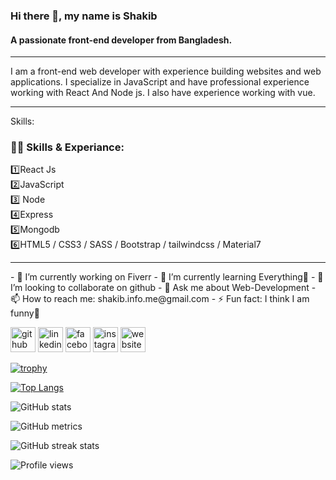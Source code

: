 ### Hi there 👋, my name is Shakib
#### A passionate front-end developer from Bangladesh.
<hr>
I am a front-end web developer with experience building websites and web applications. I specialize in JavaScript and have professional experience working with React And Node js. I also have experience working with vue.
<hr>
Skills: <h3>👨‍🎓 Skills & Experiance: </h3>   1️⃣React Js </br>2️⃣JavaScript<br/>3️⃣ Node</br>4️⃣Express<br/>5️⃣Mongodb</br>6️⃣HTML5 / CSS3 / SASS / Bootstrap / tailwindcss / Material7️<br/>
<hr>
- 🔭 I’m currently working on Fiverr 
- 🌱 I’m currently learning Everything🤣 
- 👯 I’m looking to collaborate on github 
- 💬 Ask me about Web-Development 
- 📫 How to reach me: shakib.info.me@gmail.com 
- ⚡ Fun fact: I think I am funny🤣 


[<img src='https://cdn.jsdelivr.net/npm/simple-icons@3.0.1/icons/github.svg' alt='github' height='40'>](https://github.com/gitShakib)  [<img src='https://cdn.jsdelivr.net/npm/simple-icons@3.0.1/icons/linkedin.svg' alt='linkedin' height='40'>](https://www.linkedin.com/in/https://www.linkedin.com/in/shakib-ahmed-a1325921b//)  [<img src='https://cdn.jsdelivr.net/npm/simple-icons@3.0.1/icons/facebook.svg' alt='facebook' height='40'>](https://www.facebook.com/https://www.facebook.com/shakib.info.me)  [<img src='https://cdn.jsdelivr.net/npm/simple-icons@3.0.1/icons/instagram.svg' alt='instagram' height='40'>](https://www.instagram.com/https://www.instagram.com/sakib.info_//)  [<img src='https://cdn.jsdelivr.net/npm/simple-icons@3.0.1/icons/icloud.svg' alt='website' height='40'>](Shakib)  

[![trophy](https://github-profile-trophy.vercel.app/?username=gitShakib)](https://github.com/ryo-ma/github-profile-trophy)

[![Top Langs](https://github-readme-stats.vercel.app/api/top-langs/?username=gitShakib)](https://github.com/anuraghazra/github-readme-stats)

![GitHub stats](https://github-readme-stats.vercel.app/api?username=gitShakib&show_icons=true)  

![GitHub metrics](https://metrics.lecoq.io/gitShakib)  

![GitHub streak stats](https://github-readme-streak-stats.herokuapp.com/?user=gitShakib)  

![Profile views](https://gpvc.arturio.dev/gitShakib)  
